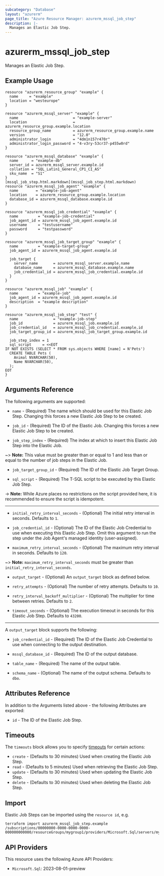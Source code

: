 ```yaml
---
subcategory: "Database"
layout: "azurerm"
page_title: "Azure Resource Manager: azurerm_mssql_job_step"
description: |-
  Manages an Elastic Job Step.
---
```


# azurerm_mssql_job_step

Manages an Elastic Job Step.

## Example Usage

```hcl
resource "azurerm_resource_group" "example" {
  name     = "example"
  location = "westeurope"
}

resource "azurerm_mssql_server" "example" {
  name                         = "example-server"
  location                     = azurerm_resource_group.example.location
  resource_group_name          = azurerm_resource_group.example.name
  version                      = "12.0"
  administrator_login          = "4dm1n157r470r"
  administrator_login_password = "4-v3ry-53cr37-p455w0rd"
}

resource "azurerm_mssql_database" "example" {
  name      = "example-db"
  server_id = azurerm_mssql_server.example.id
  collation = "SQL_Latin1_General_CP1_CI_AS"
  sku_name  = "S1"
}
[mssql_job_step.html.markdown](mssql_job_step.html.markdown)
resource "azurerm_mssql_job_agent" "example" {
  name        = "example-job-agent"
  location    = azurerm_resource_group.example.location
  database_id = azurerm_mssql_database.example.id
}

resource "azurerm_mssql_job_credential" "example" {
  name         = "example-job-credential"
  job_agent_id = azurerm_mssql_job_agent.example.id
  username     = "testusername"
  password     = "testpassword"
}

resource "azurerm_mssql_job_target_group" "example" {
  name         = "example-target-group"
  job_agent_id = azurerm_mssql_job_agent.example.id

  job_target {
    server_name       = azurerm_mssql_server.example.name
    database_name     = azurerm_mssql_database.example.name
    job_credential_id = azurerm_mssql_job_credential.example.id
  }
}

resource "azurerm_mssql_job" "example" {
  name         = "example-job"
  job_agent_id = azurerm_mssql_job_agent.example.id
  description  = "example description"
}

resource "azurerm_mssql_job_step" "test" {
  name                = "example-job-step"
  job_id              = azurerm_mssql_job.example.id
  job_credential_id   = azurerm_mssql_job_credential.example.id
  job_target_group_id = azurerm_mssql_job_target_group.example.id

  job_step_index = 1
  sql_script     = <<EOT
IF NOT EXISTS (SELECT * FROM sys.objects WHERE [name] = N'Pets')
  CREATE TABLE Pets (
    Animal NVARCHAR(50),
    Name NVARCHAR(50),
  );
EOT
}
```

## Arguments Reference

The following arguments are supported:

* `name` - (Required) The name which should be used for this Elastic Job Step. Changing this forces a new Elastic Job Step to be created.

* `job_id` - (Required) The ID of the Elastic Job. Changing this forces a new Elastic Job Step to be created.

* `job_step_index` - (Required) The index at which to insert this Elastic Job Step into the Elastic Job.

~> **Note:** This value must be greater than or equal to 1 and less than or equal to the number of job steps in the Elastic Job.

* `job_target_group_id` - (Required) The ID of the Elastic Job Target Group.

* `sql_script` - (Required) The T-SQL script to be executed by this Elastic Job Step.

-> **Note:** While Azure places no restrictions on the script provided here, it is recommended to ensure the script is idempotent.

---

* `initial_retry_interval_seconds` - (Optional) The initial retry interval in seconds. Defaults to `1`.

* `job_credential_id` - (Optional) The ID of the Elastic Job Credential to use when executing this Elastic Job Step. Omit this argument to run the step under the Job Agent's managed identity (user-assigned).

* `maximum_retry_interval_seconds` - (Optional) The maximum retry interval in seconds. Defaults to `120`.

~> **Note:** `maximum_retry_interval_seconds` must be greater than `initial_retry_interval_seconds`.

* `output_target` - (Optional) An `output_target` block as defined below.

* `retry_attempts` - (Optional) The number of retry attempts. Defaults to `10`.

* `retry_interval_backoff_multiplier` - (Optional) The multiplier for time between retries. Defaults to `2`.

* `timeout_seconds` - (Optional) The execution timeout in seconds for this Elastic Job Step. Defaults to `43200`.

---

A `output_target` block supports the following:

* `job_credential_id` - (Required) The ID of the Elastic Job Credential to use when connecting to the output destination.

* `mssql_database_id` - (Required) The ID of the output database.

* `table_name` - (Required) The name of the output table.

* `schema_name` - (Optional) The name of the output schema. Defaults to `dbo`.

## Attributes Reference

In addition to the Arguments listed above - the following Attributes are exported: 

* `id` - The ID of the Elastic Job Step.

## Timeouts

The `timeouts` block allows you to specify [timeouts](https://www.terraform.io/language/resources/syntax#operation-timeouts) for certain actions:

* `create` - (Defaults to 30 minutes) Used when creating the Elastic Job Step.
* `read` - (Defaults to 5 minutes) Used when retrieving the Elastic Job Step.
* `update` - (Defaults to 30 minutes) Used when updating the Elastic Job Step.
* `delete` - (Defaults to 30 minutes) Used when deleting the Elastic Job Step.

## Import

Elastic Job Steps can be imported using the `resource id`, e.g.

```shell
terraform import azurerm_mssql_job_step.example /subscriptions/00000000-0000-0000-0000-000000000000/resourceGroups/mygroup1/providers/Microsoft.Sql/servers/myserver1/jobAgents/myjobagent1/jobs/myjob1/steps/myjobstep1
```

## API Providers
<!-- This section is generated, changes will be overwritten -->
This resource uses the following Azure API Providers:

* `Microsoft.Sql`: 2023-08-01-preview
